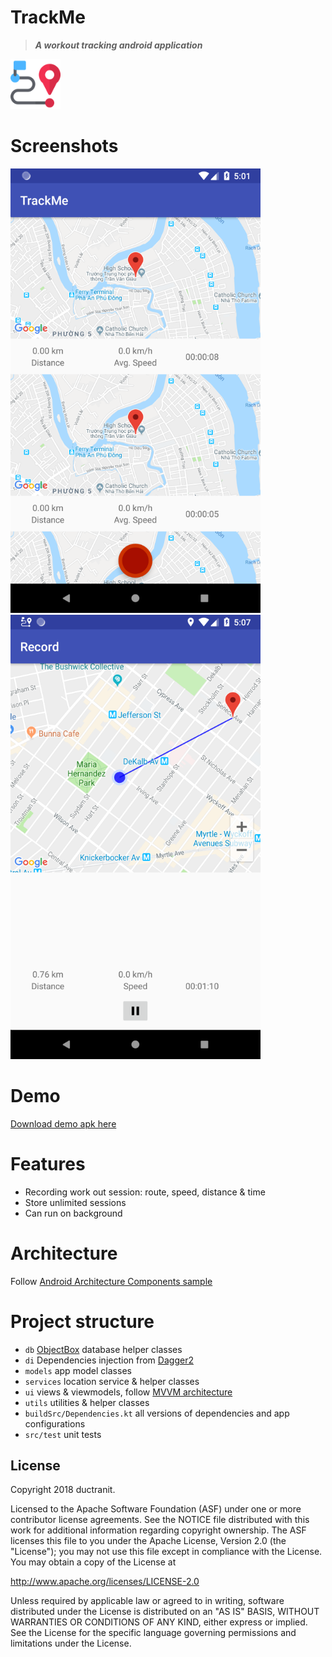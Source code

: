 # TrackMe
> ***A workout tracking android application***

<img src="/logo.png" width="80">

# Screenshots

![Screenshot1](https://raw.githubusercontent.com/ductranit/trackme/master/Screenshots/screenshot1.png)
![Screenshot3](https://raw.githubusercontent.com/ductranit/trackme/master/Screenshots/screenshot3.png)

# Demo
[Download demo apk here](https://github.com/ductranit/trackme/blob/master/Demo/TrackMe.apk?raw=true)

# Features
- Recording work out session: route, speed, distance & time
- Store unlimited sessions
- Can run on background

# Architecture
Follow [Android Architecture Components sample](https://github.com/googlesamples/android-architecture-components)


# Project structure
- `db` [ObjectBox](http://objectbox.io) database helper classes
- `di` Dependencies injection from [Dagger2](https://github.com/google/dagger)
- `models` app model classes
- `services` location service & helper classes
- `ui` views & viewmodels, follow [MVVM architecture](https://en.wikipedia.org/wiki/Model%E2%80%93view%E2%80%93viewmodel) 
- `utils` utilities & helper classes
- `buildSrc/Dependencies.kt` all versions of dependencies and app configurations
- `src/test` unit tests

License
-------

Copyright 2018 ductranit.

Licensed to the Apache Software Foundation (ASF) under one or more contributor
license agreements.  See the NOTICE file distributed with this work for
additional information regarding copyright ownership.  The ASF licenses this
file to you under the Apache License, Version 2.0 (the "License"); you may not
use this file except in compliance with the License.  You may obtain a copy of
the License at

http://www.apache.org/licenses/LICENSE-2.0

Unless required by applicable law or agreed to in writing, software
distributed under the License is distributed on an "AS IS" BASIS, WITHOUT
WARRANTIES OR CONDITIONS OF ANY KIND, either express or implied.  See the
License for the specific language governing permissions and limitations under
the License.
